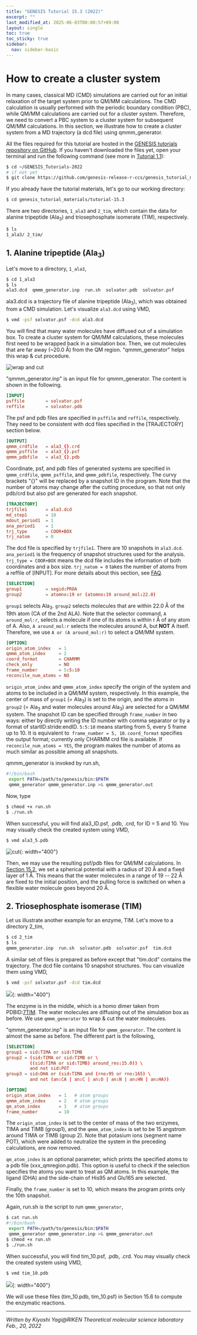 ```yaml
---
title: "GENESIS Tutorial 15.3 (2022)"
excerpt: ""
last_modified_at: 2025-06-03T00:00:57+09:00
layout: single
toc: true
toc_sticky: true
sidebar:
  nav: sidebar-basic
---
```


# How to create a cluster system 

In many cases, classical MD (CMD) simulations are carried out for an
initial relaxation of the target system prior to QM/MM calculations. The
CMD calculation is usually performed with the periodic boundary
condition (PBC), while QM/MM calculations are carried out for a cluster
system. Therefore, we need to convert a PBC system to a cluster system
for subsequent QM/MM calculations. In this section, we illustrate how to
create a cluster system from a MD trajectory (a dcd file) using
qmmm_generator.

All the files required for this tutorial are hosted in the
[GENESIS tutorials repository on GitHub](https://github.com/genesis-release-r-ccs/genesis_tutorial_materials).
If you haven't downloaded the files yet, open your terminal
and run the following command (see more in
[Tutorial 1.1](/tutorials/genesis_tutorial_1.1_2022/)):
```bash
$ cd ~/GENESIS_Tutorials-2022
# if not yet
$ git clone https://github.com/genesis-release-r-ccs/genesis_tutorial_materials
```
If you already have the tutorial materials, let's go to our working directory:
```bash
$ cd genesis_tutorial_materials/tutorial-15.3
```

There are two directories, `1_ala3` and `2_tim`, which contain the data for alanine tripeptide (Ala<sub>3</sub>) and triosephosphate isomerate (TIM), respectively.

``` bash
$ ls  
1_ala3/ 2_tim/
```

## 1. Alanine tripeptide (Ala<sub>3</sub>) 

Let's move to a directory, `1_ala3`,

```bash
$ cd 1_ala3
$ ls
ala3.dcd  qmmm_generator.inp  run.sh  solvator.pdb  solvator.psf
```

ala3.dcd is a trajectory file of alanine tripeptide (Ala<sub>3</sub>), which was
obtained from a CMD simulation. Let's visualize `ala3.dcd` using VMD,

```bash
$ vmd -psf solvator.psf -dcd ala3.dcd
```

You will find that many water molecules have diffused out of a
simulation box. To create a cluster system for QM/MM calculations, these
molecules first need to be wrapped back in a simulation box. Then, we
cut molecules that are far away (\~20.0 Å) from the QM region.
"qmmm_generator" helps this wrap & cut procedure.

![wrap and cut](/assets/images/2019_02_wrap_and_cut.png)

"qmmm_generator.inp" is an input file for qmmm_generator. The content is
shown in the following.

```toml
[INPUT]
psffile        = solvator.psf
reffile        = solvator.pdb
```

The psf and pdb files are specified in `psffile` and `reffile`,
respectively. They need to be consistent with dcd files specified in the
\[TRAJECTORY\] section below.

```toml
[OUTPUT]
qmmm_crdfile   = ala3_{}.crd
qmmm_psffile   = ala3_{}.psf
qmmm_pdbfile   = ala3_{}.pdb
```

Coordinate, psf, and pdb files of generated systems are specified in
`qmmm_crdfile`, `qmmm_psffile`, and `qmmm_pdbfile`, respectively. The
curvy brackets "{}" will be replaced by a snapshot ID in the program.
Note that the number of atoms may change after the cutting procedure, so
that not only pdb/crd but also psf are generated for each snapshot.

```toml
[TRAJECTORY]
trjfile1       = ala3.dcd
md_step1       = 10
mdout_period1  = 1
ana_period1    = 1
trj_type       = COOR+BOX
trj_natom      = 0
```

The dcd file is specified by `trjfile1`. There are 10 snapshots in
`ala3.dcd`. `ana_period1` is the frequency of snapshot structures used
for the analysis. `trj_type = COOR+BOX` means the dcd file includes the
information of both coordinates and a box size. `trj_natom = 0` takes
the number of atoms from a reffile of \[INPUT\]. For more details about
this section, see
[FAQ](tutorial/faq/faq2.html).

```toml
[SELECTION]
group1         = segid:PROA
group2         = atomno:19 or (atomno:19 around_mol:22.0)
```

`group1` selects Ala<sub>3</sub>. `group2` selects molecules that are within 22.0
Å of the 19th atom (CA of the 2nd ALA). Note that the selector command,
`A around_mol:r`, selects a molecule if one of its atoms is within r Å
of any atom of A. Also, `A around_mol:r` selects the molecules around A,
but **NOT** A itself. Therefore, we use `A or (A around_mol:r)` to
select a QM/MM system.

```toml
[OPTION]
origin_atom_index   = 1
qmmm_atom_index     = 2
coord_format        = CHARMM
check_only          = NO
frame_number        = 5:5:10
reconcile_num_atoms = NO
```

`origin_atom_index` and `qmmm_atom_index` specify the origin of the
system and atoms to be included in a QM/MM system, respectively. In this
example, the center of mass of `group1` (= Ala<sub>3</sub>) is set to the origin,
and the atoms in `group2` (= Ala<sub>3</sub> and water molecules around Ala<sub>3</sub>)
are selected for a QM/MM system. The snapshot ID can be specified
through `frame_number` in two ways: either by directly writing the ID
number with comma separator or by a format of startID:stride:endID.
`5:5:10` means starting from 5, every 5 frame up to 10. It is equivalent
to  `frame_number = 5, 10`. `coord_format` specifies the output format;
currently only CHARMM crd file is available. If
`reconcile_num_atoms = YES`, the program makes the number of atoms as
much similar as possible among all snapshots.

qmmm_generator is invoked by run.sh,

```bash
#!/bin/bash
 export PATH=/path/to/genesis/bin:$PATH
 qmmm_generator qmmm_generator.inp >& qmmm_generator.out
```

Now, type

```bash
$ chmod +x run.sh
$ ./run.sh
```

When successful, you will find ala3_ID.psf, .pdb, .crd, for ID = 5 and 10. You may visually check the created system using VMD,

```bash
$ vmd ala3_5.pdb
```


![cut](/assets/images/2019_02_cut.png){: width="400"}

Then, we may use the resulting psf/pdb files for QM/MM calculations. In
[Section 15.2](/tutorials/genesis_tutorial_15.2_2022/), we set a spherical potential
with a radius of 20 Å and a fixed layer of 1 Å. This means that the
water molecules in a range of 19 -- 22 Å are fixed to the initial
position, and the pulling force is switched on when a flexible water
molecule goes beyond 20 Å.

## 2. Triosephosphate isomerase (TIM) 

Let us illustrate another example for an enzyme, TIM. Let's move to a
directory 2_tim,

```bash
$ cd 2_tim  
$ ls  
qmmm_generator.inp  run.sh  solvator.pdb  solvator.psf  tim.dcd
```

A similar set of files is prepared as before except that "tim.dcd"
contains the trajectory. The dcd file contains 10 snapshot structures.
You can visualize them using VMD,

```bash
$ vmd -psf solvator.psf -dcd tim.dcd
```

![](/assets/images/2022_02_tim_snapshot1-2.png){: width="400"}

The enzyme is in the middle, which is a homo dimer taken from
PDBID:[7TIM](https://www.rcsb.org/structure/7TIM). The water molecules are diffusing out of the
simulation box as before. We use `qmmm_generator` to wrap & cut the
water molecules.

"qmmm_generator.inp" is an input file for `qmmm_generator`. The content
is almost the same as before. The different part is the following,

```toml
[SELECTION]
group1 = sid:TIMA or sid:TIMB
group2 = (sid:TIMA or sid:TIMB or \
         ((sid:TIMA or sid:TIMB) around_res:15.0)) \
         and not sid:POT
group3 = sid:DHA or (sid:TIMA and (rno:95 or rno:165) \
         and not (an:CA | an:C | an:O | an:N | an:HN | an:HA))

[OPTION]
origin_atom_index   = 1   # atom groups
qmmm_atom_index     = 2   # atom groups
qm_atom_index       = 3   # atom groups
frame_number        = 10
```

The `origin_atom_index` is set to the center of mass of the two enzymes,
TIMA and TIMB (group1), and the `qmmm_atom_index` is set to be 15
angstrom around TIMA or TIMB (group 2). Note that potasium ions (segment name POT), which were added to neutralize the system in the preceding
calculations, are now removed.

`qm_atom_index` is an optional parameter, which prints the specified
atoms to a pdb file (xxx_qmregion.pdb). This option is useful to check
if the selection specifies the atoms you want to treat as QM atoms. In
this example, the ligand (DHA) and the side-chain of His95 and Glu165
are selected.

Finally, the `frame_number` is set to 10, which means the program prints
only the 10th snapshot.

Again, run.sh is the script to run `qmmm_generator`,

```bash
$ cat run.sh
#!/bin/bash
 export PATH=/path/to/genesis/bin:$PATH
 qmmm_generator qmmm_generator.inp >& qmmm_generator.out
$ chmod +x run.sh
$ ./run.sh
```

When successful, you will find tim_10.psf, .pdb, .crd. You may visually
check the created system using VMD,

```bash
$ vmd tim_10.pdb
```

![](/assets/images/2022_02_tim_snapshot2.png){: width="400"}

We will use these files (tim_10.pdb, tim_10.psf) in Section 15.6 to
compute the enzymatic reactions.

------------------------------------------------------------------------

*Written by Kiyoshi Yagi@RIKEN Theoretical molecular science laboratory\
Feb., 20, 2022*

